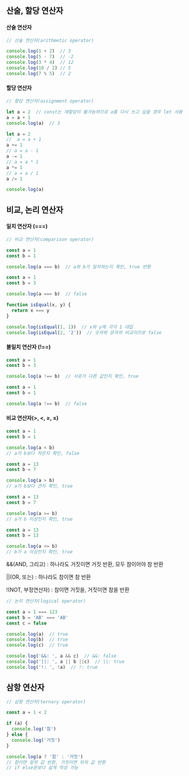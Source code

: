 ## 산술, 할당 연산자

#### 산술 연산자
```jsx
// 산술 연산자(arithmetic operator)

console.log(1 + 2)  // 3
console.log(5 - 7)  // -2
console.log(3 * 4)  // 12
console.log(10 / 2) // 5
console.log(7 % 5)  // 2
```

#### 할당 연산자
```jsx
// 할당 연산자(assignment operator)

let a = 2  // const는 재할당이 불가능하므로 a를 다시 쓰고 싶을 경우 let 사용
a = a + 1
console.log(a)  // 3
```

```jsx
let a = 2
//  a = a + 1
a += 1
// a = a - 1
a -= 1
// a = a * 1
a *= 1
// a = a / 1
a /= 1

console.log(a)
```

## 비교, 논리 연산자

#### 일치 연산자 (===)

```jsx
// 비교 연산자(comparison operator)

const a = 1
const b = 1

console.log(a === b)  // a와 b가 일치하는지 확인, true 반환

const a = 1
const b = 3

console.log(a === b)  // false
```

```jsx
function isEqual(x, y) {
  return x === y
}

console.log(isEqual(1, 1))  // x와 y에 각각 1 대입
console.log(isEqual(2, '2'))  // 숫자와 문자의 비교이므로 false
```

#### 불일치 연산자 (!==)

```jsx
const a = 1
const b = 3

console.log(a !== b)  // 서로가 다른 값인지 확인, true
```

```jsx
const a = 1
const b = 1

console.log(a !== b)  // false
```

#### 비교 연산자(>, <, ≥, ≤)

```jsx
const a = 1
const b = 1

console.log(a < b)  
// a가 b보다 작은지 확인, false
```

```jsx
const a = 13
const b = 7

console.log(a > b)  
// a가 b보다 큰지 확인, true
```

```jsx
const a = 13
const b = 7

console.log(a >= b)  
// a가 b 이상인지 확인, true
```

```jsx
const a = 13
const b = 13

console.log(a <= b)  
// b가 a 이상인지 확인, true
```

&&(AND, 그리고)
: 하나라도 거짓이면 거짓 반환, 모두 참이어야 참 반환

||(OR, 또는)
: 하나라도 참이면 참 반환

!(NOT, 부정연산자)
: 참이면 거짓을, 거짓이면 참을 반환

```jsx
// 논리 연산자(logical operator)

const a = 1 === 123
const b = 'AB' === 'AB'
const c = false

console.log(a)  // true
console.log(b)  // true
console.log(c)  // true

console.log('&&: ', a && c)  // &&: false
console.log('||: ', a || b ||c)  // ||: true
console.log('!: ', !a)  // !: true
```

## 삼항 연산자

```jsx
// 삼항 연산자(ternary operator)

const a = 1 < 2

if (a) {
  console.log('참')
} else {
  console.log('거짓')
}

console.log(a ? '참' : '거짓')
// 참이면 앞의 값 반환, 거짓이면 뒤의 값 반환
// if else문보다 쉽게 작성 가능
```
